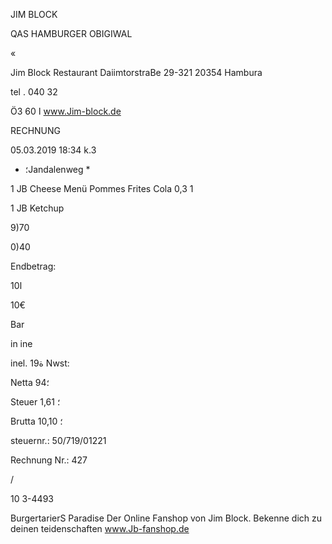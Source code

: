 JIM BLOCK

QAS HAMBURGER OBIGIWAL

«

Jim Block Restaurant
DaiimtorstraBe 29-321  20354 Hambura

tel .  040  32

Ö3 60 ا  www.Jim-block.de

RECHNUNG

05.03.2019  18:34  k.3

*  ؛Jandalenweg  *

1  JB  Cheese  Menü
Pommes  Frites
Cola  0,3  1

1  JB  Ketchup

9)70

0)40

Endbetrag:

ا10

10€

Bar

in  ine

inel.  19ة  Nwst:

Netta
94؛

Steuer
1,61
؛

Brutta
10,10
؛

steuernr.:  50/719/01221

Rechnung  Nr.:  427

/

10  3-4493

BurgertarierS  Paradise
Der  Online  Fanshop  von  Jim  Block.
Bekenne  dich  zu  deinen  teidenschaften
www.Jb-fanshop.de

